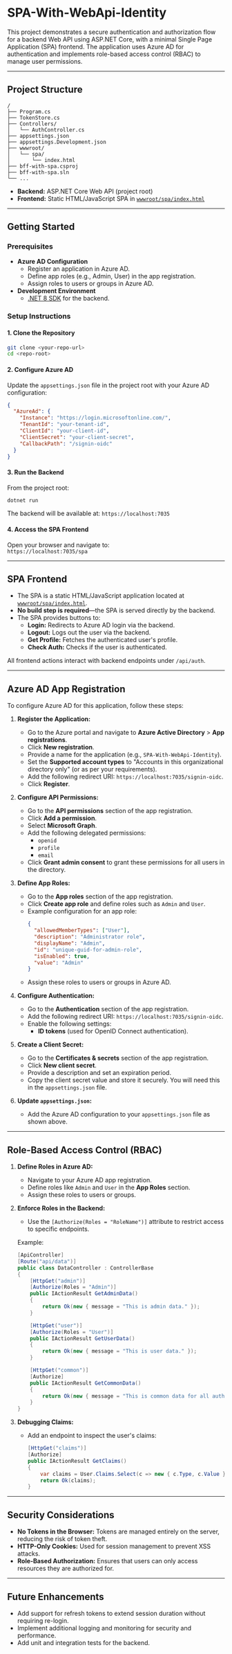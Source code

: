 # SPA-With-WebApi-Identity

This project demonstrates a secure authentication and authorization flow for a backend Web API using ASP.NET Core, with a minimal Single Page Application (SPA) frontend. The application uses Azure AD for authentication and implements role-based access control (RBAC) to manage user permissions.

---

## Project Structure

```
/
├── Program.cs
├── TokenStore.cs
├── Controllers/
│   └── AuthController.cs
├── appsettings.json
├── appsettings.Development.json
├── wwwroot/
│   └── spa/
│       └── index.html
├── bff-with-spa.csproj
├── bff-with-spa.sln
└── ...
```

- **Backend:** ASP.NET Core Web API (project root)
- **Frontend:** Static HTML/JavaScript SPA in [`wwwroot/spa/index.html`](wwwroot/spa/index.html:1)

---

## Getting Started

### Prerequisites

- **Azure AD Configuration**
  - Register an application in Azure AD.
  - Define app roles (e.g., Admin, User) in the app registration.
  - Assign roles to users or groups in Azure AD.
- **Development Environment**
  - [.NET 8 SDK](https://dotnet.microsoft.com/download) for the backend.

### Setup Instructions

#### 1. Clone the Repository

```bash
git clone <your-repo-url>
cd <repo-root>
```

#### 2. Configure Azure AD

Update the `appsettings.json` file in the project root with your Azure AD configuration:

```json
{
  "AzureAd": {
    "Instance": "https://login.microsoftonline.com/",
    "TenantId": "your-tenant-id",
    "ClientId": "your-client-id",
    "ClientSecret": "your-client-secret",
    "CallbackPath": "/signin-oidc"
  }
}
```

#### 3. Run the Backend

From the project root:

```bash
dotnet run
```

The backend will be available at: `https://localhost:7035`

#### 4. Access the SPA Frontend

Open your browser and navigate to:  
`https://localhost:7035/spa`

---

## SPA Frontend

- The SPA is a static HTML/JavaScript application located at [`wwwroot/spa/index.html`](wwwroot/spa/index.html:1).
- **No build step is required**—the SPA is served directly by the backend.
- The SPA provides buttons to:
  - **Login:** Redirects to Azure AD login via the backend.
  - **Logout:** Logs out the user via the backend.
  - **Get Profile:** Fetches the authenticated user's profile.
  - **Check Auth:** Checks if the user is authenticated.

All frontend actions interact with backend endpoints under `/api/auth`.

---

## Azure AD App Registration

To configure Azure AD for this application, follow these steps:

1. **Register the Application:**
   - Go to the Azure portal and navigate to **Azure Active Directory** > **App registrations**.
   - Click **New registration**.
   - Provide a name for the application (e.g., `SPA-With-WebApi-Identity`).
   - Set the **Supported account types** to "Accounts in this organizational directory only" (or as per your requirements).
   - Add the following redirect URI: `https://localhost:7035/signin-oidc`.
   - Click **Register**.

2. **Configure API Permissions:**
   - Go to the **API permissions** section of the app registration.
   - Click **Add a permission**.
   - Select **Microsoft Graph**.
   - Add the following delegated permissions:
     - `openid`
     - `profile`
     - `email`
   - Click **Grant admin consent** to grant these permissions for all users in the directory.

3. **Define App Roles:**
   - Go to the **App roles** section of the app registration.
   - Click **Create app role** and define roles such as `Admin` and `User`.
   - Example configuration for an app role:
     ```json
     {
       "allowedMemberTypes": ["User"],
       "description": "Administrator role",
       "displayName": "Admin",
       "id": "unique-guid-for-admin-role",
       "isEnabled": true,
       "value": "Admin"
     }
     ```
   - Assign these roles to users or groups in Azure AD.

4. **Configure Authentication:**
   - Go to the **Authentication** section of the app registration.
   - Add the following redirect URI: `https://localhost:7035/signin-oidc`.
   - Enable the following settings:
     - **ID tokens** (used for OpenID Connect authentication).

5. **Create a Client Secret:**
   - Go to the **Certificates & secrets** section of the app registration.
   - Click **New client secret**.
   - Provide a description and set an expiration period.
   - Copy the client secret value and store it securely. You will need this in the `appsettings.json` file.

6. **Update `appsettings.json`:**
   - Add the Azure AD configuration to your `appsettings.json` file as shown above.

---

## Role-Based Access Control (RBAC)

1. **Define Roles in Azure AD:**
   - Navigate to your Azure AD app registration.
   - Define roles like `Admin` and `User` in the **App Roles** section.
   - Assign these roles to users or groups.

2. **Enforce Roles in the Backend:**
   - Use the `[Authorize(Roles = "RoleName")]` attribute to restrict access to specific endpoints.

   Example:
   ```csharp
   [ApiController]
   [Route("api/data")]
   public class DataController : ControllerBase
   {
       [HttpGet("admin")]
       [Authorize(Roles = "Admin")]
       public IActionResult GetAdminData()
       {
           return Ok(new { message = "This is admin data." });
       }

       [HttpGet("user")]
       [Authorize(Roles = "User")]
       public IActionResult GetUserData()
       {
           return Ok(new { message = "This is user data." });
       }

       [HttpGet("common")]
       [Authorize]
       public IActionResult GetCommonData()
       {
           return Ok(new { message = "This is common data for all authenticated users." });
       }
   }
   ```

3. **Debugging Claims:**
   - Add an endpoint to inspect the user's claims:
     ```csharp
     [HttpGet("claims")]
     [Authorize]
     public IActionResult GetClaims()
     {
         var claims = User.Claims.Select(c => new { c.Type, c.Value }).ToList();
         return Ok(claims);
     }
     ```

---

## Security Considerations

- **No Tokens in the Browser:** Tokens are managed entirely on the server, reducing the risk of token theft.
- **HTTP-Only Cookies:** Used for session management to prevent XSS attacks.
- **Role-Based Authorization:** Ensures that users can only access resources they are authorized for.

---

## Future Enhancements

- Add support for refresh tokens to extend session duration without requiring re-login.
- Implement additional logging and monitoring for security and performance.
- Add unit and integration tests for the backend.
